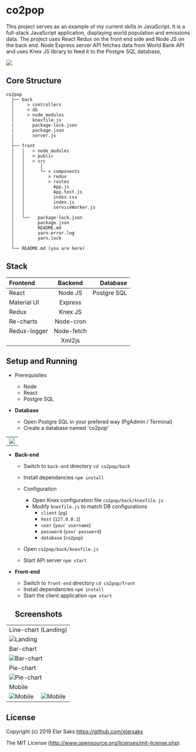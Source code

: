 # co2pop

This project serves as an example of my current skills in JavaScript. It is a full-stack JavaScript application, displaying world population and emissions data. The project uses React Redux on the front end side and Node JS on the back end. Node Express server API fetches data from World Bank API and uses Knex JS library to feed it to the Postgre SQL database,

<img src="https://s3.eu-north-1.amazonaws.com/co2pop/b.png" />

## Core Structure
    co2pop
      ├── back
      │     > controllers   
      │     > db            
      │     > node_modules  
      |       knexfile.js   
      |       package-lock.json
      |       package.json
      |       server.js     
      │
      ├── front
      │   │   > node_modules
      │   │   > public
      │   │   > src
      │   │      │
      │   │      └─ > components
      │   │         > redux
      │   │         > routes
      │   │           App.js
      │   │           App.test.js
      │   │           index.css
      │   │           index.js
      │   │           serviceWorker.js
      │   │
      │   └──   package-lock.json
      │         package.json
      │         README.md
      │         yarn-error.log
      │         yarn.lock
      │
      └── README.md (you are here)


## Stack
| Frontend             |   Backend    |  Database     |
| :---                 |     :---:    |    ---:       |
|  React               |  Node JS     |  Postgre SQL  |
|  Material UI         |  Express     |               |
|  Redux               |  Knex JS     |               |
|  Re-charts           |  Node-cron   |               |
|  Redux-logger        |  Node-fetch  |               |
|                      |  Xml2js      |               |


## Setup and Running
- Prerequisites
    - Node
    - React
    - Postgre SQL

- **Database**
    - Open Postgre SQL in your prefered way (PgAdmin / Terminal)
    - Create a database named 'co2pop'
    
 <table>
  <tbody>
    <tr>
      <td>
         <img src="https://s3.eu-north-1.amazonaws.com/co2pop/db.PNG" />
      </td>
    </tr>
  </tbody>
</table>

- **Back-end**
    - Switch to `back-end` directory `cd co2pop/back`
    - Install dependancies `npm install`
    - Configuration
        - Open Knex configuration file `co2pop/back/knexfile.js`
        - Modify `knexfile.js` to match DB configurations
            - `client` (`pg`)
            - `host` (`127.0.0.1`)
            - `user` (`your username`)
            - `password` (`your password`)
            - `database` (`co2pop`)

    - Open `co2pop/back/knexfile.js`
    - Start API server `npm start`

- **Front-end**
    - Switch to `front-end` directory `cd co2pop/front`
    - Install dependancies `npm install`
    - Start the client application `npm start`

  ## Screenshots

<table>
  <tbody>
    <tr>
      <td colspan="2">Line-chart (Landing)</td>
    </tr>
    <tr>
      <td  colspan="2">
        <img alt="Landing" src="https://s3.eu-north-1.amazonaws.com/co2pop/Line.PNG" />
      </td>
    </tr>
    <tr>
      <td colspan="2">Bar-chart</td>
    </tr>
    <tr>
      <td  colspan="2">
        <img alt="Bar-chart" src="https://s3.eu-north-1.amazonaws.com/co2pop/Bar.PNG" />
      </td>
    </tr>
       <tr>
      <td colspan="2">Pie-chart</td>
    </tr>
    <tr>
       <td  colspan="2">
        <img alt="Pie-chart" src="https://s3.eu-north-1.amazonaws.com/co2pop/Pie.PNG" />
      </td>
    </tr>
    <tr>
      <td colspan="2">Mobile</td>
    </tr>
    <tr>
      <td>
        <img alt="Mobile" src="https://s3.eu-north-1.amazonaws.com/co2pop/s5-1.png" />
      </td>
      <td>
        <img alt="Mobile" src="https://s3.eu-north-1.amazonaws.com/co2pop/S5-2.png" />
      </td>
    </tr>
  </tbody>
</table>

## License
Copyright (c) 2019 Elar Saks https://github.com/elarsaks

The MIT License (http://www.opensource.org/licenses/mit-license.php)
 
